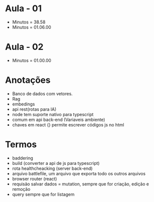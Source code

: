 # Aula - 01
- Minutos = 38.58
- Minutos = 01.06.00
# Aula - 02
- Minutos = 01.00.00

# Anotações 

- Banco de dados com vetores.
- Rag
- embedings
- api rest(rotas para IA)
- node tem suporte nativo para typescript
- comum em api back-end (Variaveis ambiente)
- chaves em react {} permite escrever códigos js no html

# Termos
- baddering
- build (converter a api de js para typescript)
- rota healthcheacking (server back-end)
- arquivo battlefile, um arquivo que exporta todo os outros arquivos
- browser router (react)
- requisão salvar dados = mutation, sempre que for criação, edição e remoção
- query sempre que for listagem